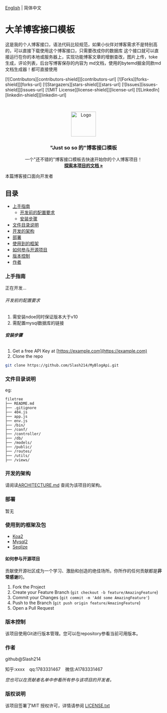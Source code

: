 [English](./README.EN.md) | 简体中文

# 大羊博客接口模板
这是我的个人博客接口，语法代码比较规范，如果小伙伴对博客需求不是特别高的，可以直接下载使用这个博客接口，只需要改成你的数据库
这个接口就可以直接运行在你的本地或服务器上，实现功能博客文章的增删查改，图片上传，toke生成，评论列表，后台写博客保存的内容为
md文档，使用的bytemd掘金同款md文档生成器！都可直接使用 

<!-- PROJECT SHIELDS -->
[![Contributors][contributors-shield]][contributors-url]
[![Forks][forks-shield]][forks-url]
[![Stargazers][stars-shield]][stars-url]
[![Issues][issues-shield]][issues-url]
[![MIT License][license-shield]][license-url]
[![LinkedIn][linkedin-shield]][linkedin-url]

<!-- PROJECT LOGO -->
<br />

<p align="center">
  <a href="https://github.com/shaojintian/Best_README_template/">
    <img src="images/logo.png" alt="Logo" width="80" height="80">
  </a>

  <h3 align="center">"Just so so 的"博客接口模板</h3>
  <p align="center">
    一个"还不错的"博客接口模板去快速开始你的个人博客项目！
    <br />
    <a href="#"><strong>探索本项目的文档 »</strong></a>
  </p>

</p>


 本篇博客接口面向开发者
 
## 目录

- [上手指南](#上手指南)
  - [开发前的配置要求](#开发前的配置要求)
  - [安装步骤](#安装步骤)
- [文件目录说明](#文件目录说明)
- [开发的架构](#开发的架构)
- [部署](#部署)
- [使用到的框架](#使用到的框架)
- [如何参与开源项目](#如何参与开源项目)
- [版本控制](#版本控制)
- [作者](#作者)

### 上手指南

正在开发...



###### 开发前的配置要求

1. 需安装ndoe同时保证版本大于v10 
2. 需配置mysql数据库的链接

###### **安装步骤**

1. Get a free API Key at [https://example.com](https://example.com)
2. Clone the repo

```sh
git clone https://github.com/Slash214/MyBlogApi.git
```

### 文件目录说明
eg:

```
filetree 
├── README.md
├── .gitignore
├── 404.js
├── app.js
├── env.js
├── /bin/
├── /conf/
├── /controller/
├── /db/
├── /models/
├── /public/
├── /routes/
├── /utils/
├── /views/

```


### 开发的架构 

请阅读[ARCHITECTURE.md](https://github.com/shaojintian/Best_README_template/blob/master/ARCHITECTURE.md) 查阅为该项目的架构。

### 部署

暂无

### 使用到的框架及包

- [Koa2](https://getbootstrap.com)
- [Mysql2](https://jquery.com)
- [Seqlize](https://laravel.com)

#### 如何参与开源项目

贡献使开源社区成为一个学习、激励和创造的绝佳场所。你所作的任何贡献都是**非常感谢**的。


1. Fork the Project
2. Create your Feature Branch (`git checkout -b feature/AmazingFeature`)
3. Commit your Changes (`git commit -m 'Add some AmazingFeature'`)
4. Push to the Branch (`git push origin feature/AmazingFeature`)
5. Open a Pull Request



### 版本控制
该项目使用Git进行版本管理。您可以在repository参看当前可用版本。

### 作者

github@Slash214

知乎:xxxx  &ensp; qq:1783331467 &ensp; 微信:A1783331467    

 *您也可以在贡献者名单中参看所有参与该项目的开发者。*

### 版权说明

该项目签署了MIT 授权许可，详情请参阅 [LICENSE.txt](./LICENSE.txt)




